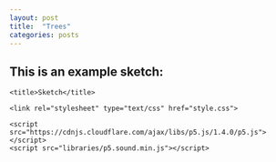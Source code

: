 ```yaml
---
layout: post
title:  "Trees"
categories: posts
---
```


## This is an example sketch:

<!DOCTYPE html>
<html lang="en">
  <head>
    <meta charset="utf-8" />
    <meta name="viewport" content="width=device-width, initial-scale=1.0">

    <title>Sketch</title>

    <link rel="stylesheet" type="text/css" href="style.css">

    <script src="https://cdnjs.cloudflare.com/ajax/libs/p5.js/1.4.0/p5.js"></script>
    <script src="libraries/p5.sound.min.js"></script>
  </head>

  <body>
    <script src="sketch.js"></script>
  </body>
</html>
